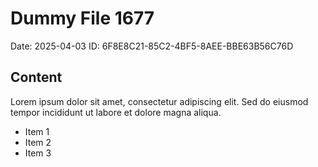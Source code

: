 # Dummy File 1677

Date: 2025-04-03
ID: 6F8E8C21-85C2-4BF5-8AEE-BBE63B56C76D

## Content

Lorem ipsum dolor sit amet, consectetur adipiscing elit.
Sed do eiusmod tempor incididunt ut labore et dolore magna aliqua.

* Item 1
* Item 2
* Item 3
